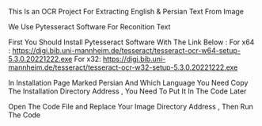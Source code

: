 This Is an OCR Project For Extracting English & Persian Text From Image

We Use Pytesseract Software For Reconition Text

First You Should Install Pytesseract Software With The Link Below :
For x64 :
https://digi.bib.uni-mannheim.de/tesseract/tesseract-ocr-w64-setup-5.3.0.20221222.exe
For x32:
https://digi.bib.uni-mannheim.de/tesseract/tesseract-ocr-w32-setup-5.3.0.20221222.exe

In Installation Page Marked Persian And Which Language You Need
Copy The Installation Directory Address , You Need To Put It In The Code Later

Open The Code File and Replace Your Image Directory Address , Then Run The Code